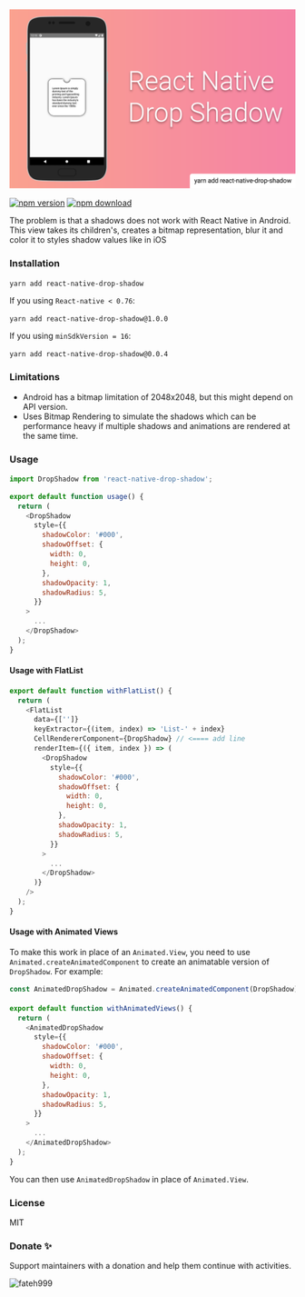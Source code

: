 <img width="1000px"  src="./img/main.png" />

[![npm version](https://img.shields.io/npm/v/react-native-drop-shadow?color=green)](https://www.npmjs.com/package/react-native-drop-shadow) [![npm download](https://img.shields.io/npm/dm/react-native-drop-shadow?color=blue)](https://www.npmjs.com/package/react-native-drop-shadow)

The problem is that a shadows does not work with React Native in Android. This view takes its children's, creates a bitmap representation, blur it and color it to styles shadow values like in iOS

### Installation

`yarn add react-native-drop-shadow`

If you using `React-native < 0.76`:

`yarn add react-native-drop-shadow@1.0.0`

If you using `minSdkVersion = 16`:

`yarn add react-native-drop-shadow@0.0.4`

### Limitations

- Android has a bitmap limitation of 2048x2048, but this might depend on API version.
- Uses Bitmap Rendering to simulate the shadows which can be performance heavy if multiple shadows and animations are rendered at the same time.

### Usage

```js
import DropShadow from 'react-native-drop-shadow';
```

```js
export default function usage() {
  return (
    <DropShadow
      style={{
        shadowColor: '#000',
        shadowOffset: {
          width: 0,
          height: 0,
        },
        shadowOpacity: 1,
        shadowRadius: 5,
      }}
    >
      ...
    </DropShadow>
  );
}
```

#### Usage with FlatList

```js
export default function withFlatList() {
  return (
    <FlatList
      data={['']}
      keyExtractor={(item, index) => 'List-' + index}
      CellRendererComponent={DropShadow} // <==== add line
      renderItem={({ item, index }) => (
        <DropShadow
          style={{
            shadowColor: '#000',
            shadowOffset: {
              width: 0,
              height: 0,
            },
            shadowOpacity: 1,
            shadowRadius: 5,
          }}
        >
          ...
        </DropShadow>
      )}
    />
  );
}
```

#### Usage with Animated Views

To make this work in place of an `Animated.View`, you need to use `Animated.createAnimatedComponent` to create an animatable version of `DropShadow`. For example:

```js
const AnimatedDropShadow = Animated.createAnimatedComponent(DropShadow);

export default function withAnimatedViews() {
  return (
    <AnimatedDropShadow
      style={{
        shadowColor: '#000',
        shadowOffset: {
          width: 0,
          height: 0,
        },
        shadowOpacity: 1,
        shadowRadius: 5,
      }}
    >
      ...
    </AnimatedDropShadow>
  );
}
```

You can then use `AnimatedDropShadow` in place of `Animated.View`.

### License

MIT

### Donate ✨

Support maintainers with a donation and help them continue with activities.

<p><a href="https://www.buymeacoffee.com/hoanglam104"> <img align="left" src="https://cdn.buymeacoffee.com/buttons/v2/default-yellow.png" height="50" width="210" alt="fateh999" /></a></p><br><br><br>
